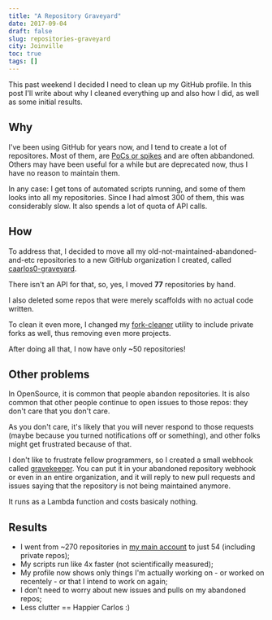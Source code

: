 ```yaml
---
title: "A Repository Graveyard"
date: 2017-09-04
draft: false
slug: repositories-graveyard
city: Joinville
toc: true
tags: []
---
```


This past weekend I decided I need to clean up my GitHub profile. In this post I'll write about why I cleaned everything up and also how I did, as well as some initial results.

## Why

I've been using GitHub for years now, and I tend to create a lot of repositores. Most of them, are
[PoCs or spikes](https://medium.com/production-ready/theres-nothing-like-a-good-spike-4a575686a7c5) and are often abbandoned. Others may have been useful for a while but are deprecated now, thus I have no reason to maintain them.

In any case: I get tons of automated scripts running, and some of them looks into all my repositories. Since I had almost 300 of them, this was considerably slow. It also spends a lot of quota of API calls.

## How

To address that, I decided to move all my old-not-maintained-abandoned-and-etc repositories to a new GitHub organization I created, called [caarlos0-graveyard](https://github.com/caarlos0-graveyard).

There isn't an API for that, so, yes, I moved **77** repositories by hand.

I also deleted some repos that were merely scaffolds with no actual code written.

To clean it even more, I changed my [fork-cleaner](https://github.com/caarlos0/fork-cleaner) utility to include private forks as well, thus removing even more projects.

After doing all that, I now have only ~50 repositories!

## Other problems

In OpenSource, it is common that people abandon repositories. It is also common that other people continue to open issues to those repos: they don't care that you don't care.

As you don't care, it's likely that you will never respond to those requests (maybe because you turned notifications off or something), and other folks might get frustrated because of that. 

I don't like to frustrate fellow programmers, so I created a small webhook called [gravekeeper](https://github.com/caarlos0/gravekeeper). You can put it in your abandoned repository webhook or even in an entire organization, and it will reply to new pull requests and issues saying that the repository is not being maintained anymore.

It runs as a Lambda function and costs basicaly nothing.

## Results

- I went from ~270 repositories in [my main account](https://github.com/caarlos0) to just 54 (including private repos);
- My scripts run like 4x faster (not scientifically measured);
- My profile now shows only things I'm actually working on - or worked on recentely - or that I intend to work on again;
- I don't need to worry about new issues and pulls on my abandoned repos;
- Less clutter == Happier Carlos :)
